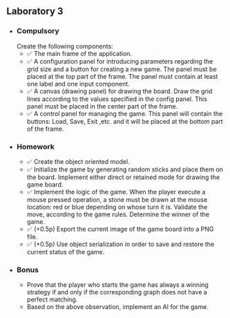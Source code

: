 <h2> Laboratory 3 </h2>
<ul>
  <li> <h3> Compulsory </h3> 
	Create the following components:
    <ul>
      <li> &#9989; The main frame of the application. </li> 
      <li> &#9989; A configuration panel for introducing parameters regarding the grid size and a button for creating a new game. The panel must be placed at the top part of the frame. The panel must contain at least one label and one input component. </li> 
      <li> &#9989; A canvas (drawing panel) for drawing the board. Draw the grid lines according to the values specified in the config panel. This panel must be placed in the center part of the frame. </li> 
      <li> &#9989; A control panel for managing the game. This panel will contain the buttons: Load, Save, Exit ,etc. and it will be placed at the bottom part of the frame. </li> 
   </ul>
  </li>
  <li> <h3> Homework </h3> 
     <ul>
      <li> &#9989; Create the object oriented model. </li> 
      <li> &#9989; Initialize the game by generating random sticks and place them on the board. Implement either direct or retained mode for drawing the game board. </li> 
      <li> &#9989; Implement the logic of the game. When the player execute a mouse pressed operation, a stone must be drawn at the mouse location: red or blue depending on whose turn it is. Validate the move, according to the game rules. Determine the winner of the game. </li> 
      <li> &#9989; (+0.5p) Export the current image of the game board into a PNG file. </li> 
      <li> &#9989; (+0.5p) Use object serialization in order to save and restore the current status of the game. </li> 
    </ul>
  </li>
  <li> <h3> Bonus </h3> 
    <ul>
      <li> Prove that the player who starts the game has always a winning strategy if and only if the corresponding graph does not have a perfect matching. </li> 
      <li> Based on the above observation, implement an AI for the game. </li> 
    </ul>
  </li>
 </ul>

